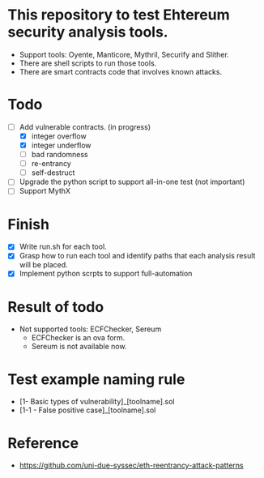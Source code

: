 # This repository to test Ehtereum security analysis tools.
- Support tools: Oyente, Manticore, Mythril, Securify and Slither.
- There are shell scripts to run those tools.
- There are smart contracts code that involves known attacks.

# Todo
- [ ] Add vulnerable contracts. (in progress)
  - [x] integer overflow
  - [x] integer underflow
  - [ ] bad randomness
  - [ ] re-entrancy
  - [ ] self-destruct
- [ ] Upgrade the python script to support all-in-one test (not important)
- [ ] Support MythX

# Finish
- [x] Write run.sh for each tool.
- [x] Grasp how to run each tool and identify paths that each analysis result will be placed.
- [x] Implement python scrpts to support full-automation

# Result of todo
- Not supported tools: ECFChecker, Sereum
  - ECFChecker is an ova form.
  - Sereum is not available now. 

# Test example naming rule
- [1- Basic types of vulnerability]_[toolname].sol
- [1-1 - False positive case]_[toolname].sol

# Reference
- https://github.com/uni-due-syssec/eth-reentrancy-attack-patterns

